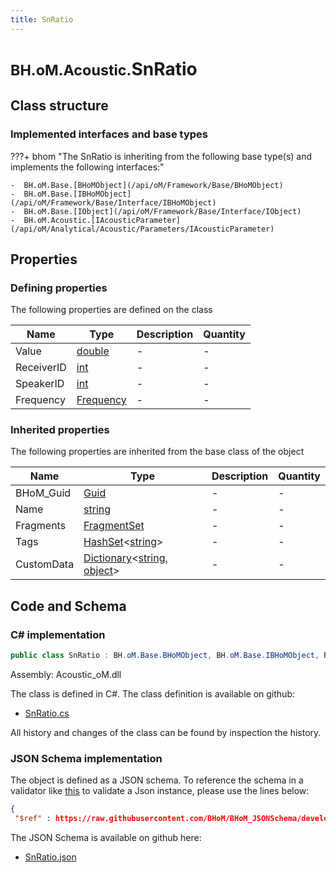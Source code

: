 ```yaml
---
title: SnRatio
---
```


# <small>BH.oM.Acoustic.</small>**SnRatio**



## Class structure

### Implemented interfaces and base types

???+ bhom "The SnRatio is inheriting from the following base type(s) and implements the following interfaces:"

    -  BH.oM.Base.[BHoMObject](/api/oM/Framework/Base/BHoMObject)
    -  BH.oM.Base.[IBHoMObject](/api/oM/Framework/Base/Interface/IBHoMObject)
    -  BH.oM.Base.[IObject](/api/oM/Framework/Base/Interface/IObject)
    -  BH.oM.Acoustic.[IAcousticParameter](/api/oM/Analytical/Acoustic/Parameters/IAcousticParameter)


## Properties



### Defining properties

The following properties are defined on the class

| Name             | Type             | Description      | Quantity         |
|------------------|------------------|------------------|------------------|
| Value | [double](https://learn.microsoft.com/en-us/dotnet/api/System.Double?view=netstandard-2.0) | - | - |
| ReceiverID | [int](https://learn.microsoft.com/en-us/dotnet/api/System.Int32?view=netstandard-2.0) | - | - |
| SpeakerID | [int](https://learn.microsoft.com/en-us/dotnet/api/System.Int32?view=netstandard-2.0) | - | - |
| Frequency | [Frequency](/api/oM/Analytical/Acoustic/Frequency) | - | - |


### Inherited properties
The following properties are inherited from the base class of the object

| Name             | Type             | Description      | Quantity         |
|------------------|------------------|------------------|------------------|
| BHoM_Guid | [Guid](https://learn.microsoft.com/en-us/dotnet/api/System.Guid?view=netstandard-2.0) | - | - |
| Name | [string](https://learn.microsoft.com/en-us/dotnet/api/System.String?view=netstandard-2.0) | - | - |
| Fragments | [FragmentSet](/api/oM/Framework/Base/FragmentSet) | - | - |
| Tags | [HashSet](https://learn.microsoft.com/en-us/dotnet/api/System.Collections.Generic.HashSet-1?view=netstandard-2.0)&lt;[string](https://learn.microsoft.com/en-us/dotnet/api/System.String?view=netstandard-2.0)&gt; | - | - |
| CustomData | [Dictionary](https://learn.microsoft.com/en-us/dotnet/api/System.Collections.Generic.Dictionary-2?view=netstandard-2.0)&lt;[string](https://learn.microsoft.com/en-us/dotnet/api/System.String?view=netstandard-2.0), [object](https://learn.microsoft.com/en-us/dotnet/api/System.Object?view=netstandard-2.0)&gt; | - | - |


## Code and Schema

### C# implementation

``` C# title="C#"
public class SnRatio : BH.oM.Base.BHoMObject, BH.oM.Base.IBHoMObject, BH.oM.Base.IObject, BH.oM.Acoustic.IAcousticParameter
```

Assembly: Acoustic_oM.dll

The class is defined in C#. The class definition is available on github:

- [SnRatio.cs](https://github.com/BHoM/BHoM/blob/develop/Acoustic_oM/Parameters\SnRatio.cs)

All history and changes of the class can be found by inspection the history.
### JSON Schema implementation

The object is defined as a JSON schema. To reference the schema in a validator like [this](https://www.jsonschemavalidator.net/) to validate a Json instance, please use the lines below:

``` json title="JSON Schema"
{
 "$ref" : https://raw.githubusercontent.com/BHoM/BHoM_JSONSchema/develop/Acoustic_oM/SnRatio.json}
```

The JSON Schema is available on github here:

- [SnRatio.json](https://github.com/BHoM/BHoM_JSONSchema/blob/develop/Acoustic_oM/SnRatio.json)
